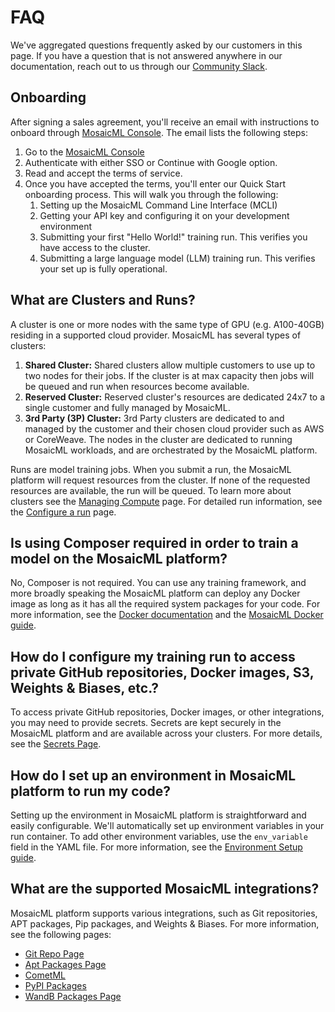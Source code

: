 # FAQ

<!-- TODO: update -->
We've aggregated questions frequently asked by our customers in this page. If you have a question that is not answered anywhere in our documentation, reach out to us through our [Community Slack](https://join.slack.com/t/mosaicml-community/shared_invite/zt-w0tiddn9-WGTlRpfjcO9J5jyrMub1dg).

## Onboarding
After signing a sales agreement, you'll receive an email with instructions to onboard through [MosaicML Console](https://console.mosaicml.com/). The email lists the following steps:
  1. Go to the [MosaicML Console](https://console.mosaicml.com/)
  2. Authenticate with either SSO or Continue with Google option.
  3. Read and accept the terms of service.
  4. Once you have accepted the terms, you'll enter our Quick Start onboarding process. This will walk you through the following:
      1. Setting up the MosaicML Command Line Interface (MCLI)
      2. Getting your API key and configuring it on your development environment
      3. Submitting your first "Hello World!" training run. This verifies you have access to the cluster.
      4. Submitting a large language model (LLM) training run. This verifies your set up is fully operational.

## What are Clusters and Runs?
A cluster is one or more nodes with the same type of GPU (e.g. A100-40GB) residing in a supported cloud provider. MosaicML has several types of clusters:
  1. **Shared Cluster:** Shared clusters allow multiple customers to use up to two nodes for their jobs. If the cluster is at max capacity then jobs will be queued and run when resources become available.
  2. **Reserved Cluster:** Reserved cluster's resources are dedicated 24x7 to a single customer and fully managed by MosaicML.
  3. **3rd Party (3P) Cluster:** 3rd Party clusters are dedicated to and managed by the customer and their chosen cloud provider such as AWS or CoreWeave. The nodes in the cluster are dedicated to running MosaicML workloads, and are orchestrated by the MosaicML platform.  

Runs are model training jobs. When you submit a run, the MosaicML platform will request resources from the cluster. If none of the requested resources are available, the run will be queued. To learn more about clusters see the [Managing Compute](https://docs.mosaicml.com/projects/mcli/en/latest/quick_start/managing_clusters.html) page. For detailed run information, see the [Configure a run](https://docs.mosaicml.com/projects/mcli/en/latest/training/yaml_schema.html) page.

## Is using Composer required in order to train a model on the MosaicML platform?
No, Composer is not required. You can use any training framework, and more broadly speaking the MosaicML platform can deploy any Docker image as long as it has all the required system packages for your code. For more information, see the [Docker documentation](https://docs.docker.com/) and the [MosaicML Docker guide](https://docs.mosaicml.com/projects/mcli/en/latest/resources/secrets/docker.html).

## How do I configure my training run to access private GitHub repositories, Docker images, S3, Weights & Biases, etc.?
To access private GitHub repositories, Docker images, or other integrations, you may need to provide secrets. Secrets are kept securely in the MosaicML platform and are available across your clusters. For more details, see the [Secrets Page](https://docs.mosaicml.com/projects/mcli/en/latest/resources/secrets/).

## How do I set up an environment in MosaicML platform to run my code?
Setting up the environment in MosaicML platform is straightforward and easily configurable. We'll automatically set up environment variables in your run container. To add other environment variables, use the `env_variable` field in the YAML file. For more information, see the [Environment Setup guide](https://docs.mosaicml.com/projects/mcli/en/latest/quick_start/environment.html).

## What are the supported MosaicML integrations?
MosaicML platform supports various integrations, such as Git repositories, APT packages, Pip packages, and Weights & Biases. For more information, see the following pages:

- [Git Repo Page](https://docs.mosaicml.com/projects/mcli/en/latest/resources/integrations/git.html)
- [Apt Packages Page](https://docs.mosaicml.com/projects/mcli/en/latest/resources/integrations/system_dependencies.html)
- [CometML](https://docs.mosaicml.com/projects/mcli/en/latest/resources/integrations/comet.html)
- [PyPI Packages](https://docs.mosaicml.com/projects/mcli/en/latest/resources/integrations/pypi.html)
- [WandB Packages Page](https://docs.mosaicml.com/projects/mcli/en/latest/resources/secrets/wandb.html)